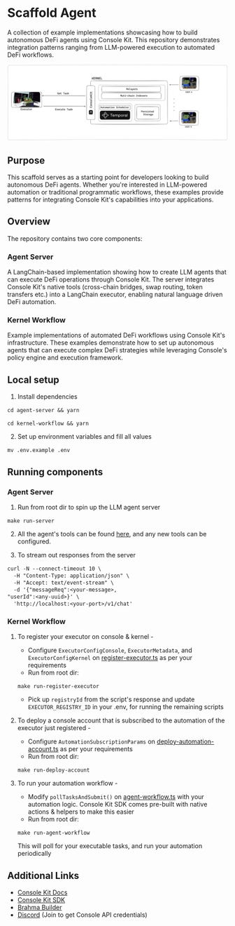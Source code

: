 # Scaffold Agent

A collection of example implementations showcasing how to build autonomous DeFi agents using Console Kit. This repository demonstrates integration patterns ranging from LLM-powered execution to automated DeFi workflows.

![kernel-setup](./images/overview.png)

## Purpose

This scaffold serves as a starting point for developers looking to build autonomous DeFi agents. Whether you're interested in LLM-powered automation or traditional programmatic workflows, these examples provide patterns for integrating Console Kit's capabilities into your applications.

## Overview

The repository contains two core components:

### Agent Server

A LangChain-based implementation showing how to create LLM agents that can execute DeFi operations through Console Kit. The server integrates Console Kit's native tools (cross-chain bridges, swap routing, token transfers etc.) into a LangChain executor, enabling natural language driven DeFi automation.

### Kernel Workflow

Example implementations of automated DeFi workflows using Console Kit's infrastructure. These examples demonstrate how to set up autonomous agents that can execute complex DeFi strategies while leveraging Console's policy engine and execution framework.

## Local setup

1. Install dependencies

```
cd agent-server && yarn
```

```
cd kernel-workflow && yarn
```

2. Set up environment variables and fill all values

```
mv .env.example .env
```

## Running components

### Agent Server

1. Run from root dir to spin up the LLM agent server

```
make run-server
```

2. All the agent's tools can be found [here](agent-server/src/tools), and any new tools can be configured.

3. To stream out responses from the server

```
curl -N --connect-timeout 10 \
  -H "Content-Type: application/json" \
  -H "Accept: text/event-stream" \
  -d '{"messageReq":<your-message>,
"userId":<any-uuid>}' \
  'http://localhost:<your-port>/v1/chat'
```

### Kernel Workflow

1. To register your executor on console & kernel -

   - Configure `ExecutorConfigConsole`, `ExecutorMetadata`, and `ExecutorConfigKernel` on [register-executor.ts](./kernel-workflow/src/register-executor.ts) as per your requirements
   - Run from root dir:

   ```
   make run-register-executor
   ```

   - Pick up `registryId` from the script's response and update `EXECUTOR_REGISTRY_ID` in your .env, for running the remaining scripts

2. To deploy a console account that is subscribed to the automation of the executor just registered -
   - Configure `AutomationSubscriptionParams` on [deploy-automation-account.ts](kernel-workflow/src/deploy-automation-account.ts) as per your requirements
   - Run from root dir:
   ```
   make run-deploy-account
   ```
3. To run your automation workflow -
   - Modify `pollTasksAndSubmit()` on [agent-workflow.ts](kernel-workflow/src/agent-workflow.ts) with your automation logic. Console Kit SDK comes pre-built with native actions & helpers to make this easier
   - Run from root dir:
   ```
   make run-agent-workflow
   ```
   This will poll for your executable tasks, and run your automation periodically

## Additional Links

- [Console Kit Docs](https://github.com/Brahma-fi/console-kit/blob/ft-docs/docs/introduction.md)
- [Console Kit SDK](https://www.npmjs.com/package/brahma-console-kit)
- [Brahma Builder](https://github.com/Brahma-fi/brahma-builder)
- [Discord](https://discord.com/invite/khXHEnvS6N) (Join to get Console API credentials)
